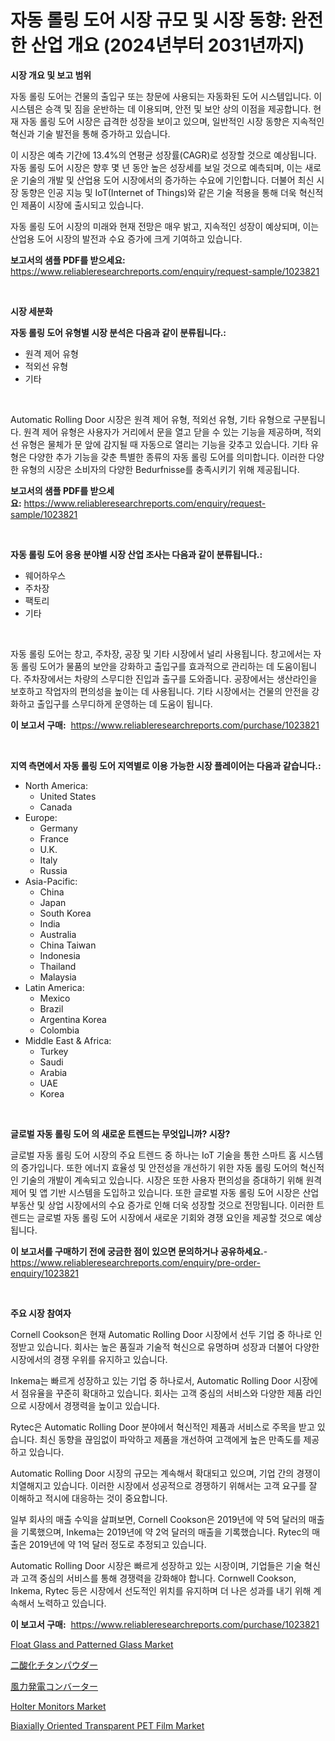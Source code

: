 <p><h1>자동 롤링 도어 시장 규모 및 시장 동향: 완전한 산업 개요 (2024년부터 2031년까지)</h1></p><p><strong>시장 개요 및 보고 범위</strong></p>
<p><p>자동 롤링 도어는 건물의 출입구 또는 창문에 사용되는 자동화된 도어 시스템입니다. 이 시스템은 승객 및 짐을 운반하는 데 이용되며, 안전 및 보안 상의 이점을 제공합니다. 현재 자동 롤링 도어 시장은 급격한 성장을 보이고 있으며, 일반적인 시장 동향은 지속적인 혁신과 기술 발전을 통해 증가하고 있습니다.</p><p>이 시장은 예측 기간에 13.4%의 연평균 성장률(CAGR)로 성장할 것으로 예상됩니다. 자동 롤링 도어 시장은 향후 몇 년 동안 높은 성장세를 보일 것으로 예측되며, 이는 새로운 기술의 개발 및 산업용 도어 시장에서의 증가하는 수요에 기인합니다. 더불어 최신 시장 동향은 인공 지능 및 IoT(Internet of Things)와 같은 기술 적용을 통해 더욱 혁신적인 제품이 시장에 출시되고 있습니다.</p><p>자동 롤링 도어 시장의 미래와 현재 전망은 매우 밝고, 지속적인 성장이 예상되며, 이는 산업용 도어 시장의 발전과 수요 증가에 크게 기여하고 있습니다.</p></p>
<p><strong>보고서의 샘플 PDF를 받으세요:</strong> <a href="https://www.reliableresearchreports.com/enquiry/request-sample/1023821">https://www.reliableresearchreports.com/enquiry/request-sample/1023821</a></p>
<p>&nbsp;</p>
<p><strong>시장 세분화</strong></p>
<p><strong>자동 롤링 도어 유형별 시장 분석은 다음과 같이 분류됩니다.:</strong></p>
<p><ul><li>원격 제어 유형</li><li>적외선 유형</li><li>기타</li></ul></p>
<p>&nbsp;</p>
<p><p>Automatic Rolling Door 시장은 원격 제어 유형, 적외선 유형, 기타 유형으로 구분됩니다. 원격 제어 유형은 사용자가 거리에서 문을 열고 닫을 수 있는 기능을 제공하며, 적외선 유형은 물체가 문 앞에 감지될 때 자동으로 열리는 기능을 갖추고 있습니다. 기타 유형은 다양한 추가 기능을 갖춘 특별한 종류의 자동 롤링 도어를 의미합니다. 이러한 다양한 유형의 시장은 소비자의 다양한 Bedurfnisse를 충족시키기 위해 제공됩니다.</p></p>
<p><strong>보고서의 샘플 PDF를 받으세요:</strong>&nbsp;<a href="https://www.reliableresearchreports.com/enquiry/request-sample/1023821">https://www.reliableresearchreports.com/enquiry/request-sample/1023821</a></p>
<p>&nbsp;</p>
<p><strong> 자동 롤링 도어 응용 분야별 시장 산업 조사는 다음과 같이 분류됩니다.:</strong></p>
<p><ul><li>웨어하우스</li><li>주차장</li><li>팩토리</li><li>기타</li></ul></p>
<p>&nbsp;</p>
<p><p>자동 롤링 도어는 창고, 주차장, 공장 및 기타 시장에서 널리 사용됩니다. 창고에서는 자동 롤링 도어가 물품의 보안을 강화하고 출입구를 효과적으로 관리하는 데 도움이됩니다. 주차장에서는 차량의 스무디한 진입과 출구를 도와줍니다. 공장에서는 생산라인을 보호하고 작업자의 편의성을 높이는 데 사용됩니다. 기타 시장에서는 건물의 안전을 강화하고 출입구를 스무디하게 운영하는 데 도움이 됩니다.</p></p>
<p><strong>이 보고서 구매:</strong>&nbsp; <a href="https://www.reliableresearchreports.com/purchase/1023821">https://www.reliableresearchreports.com/purchase/1023821</a></p>
<p>&nbsp;</p>
<p><strong>지역 측면에서 자동 롤링 도어 지역별로 이용 가능한 시장 플레이어는 다음과 같습니다.:</strong></p>
<p><ul>
    <li>
        North America:
        <ul>
            <li>United States</li>
            <li>Canada</li>
        </ul>
    </li>
    <li>
        Europe:
        <ul>
            <li>Germany</li>
            <li>France</li>
            <li>U.K.</li>
            <li>Italy</li>
            <li>Russia</li>
        </ul>
    </li>
    <li>
        Asia-Pacific:
        <ul>
            <li>China</li>
            <li>Japan</li>
            <li>South Korea</li>
            <li>India</li>
            <li>Australia</li>
            <li>China Taiwan</li>
            <li>Indonesia</li>
            <li>Thailand</li>
            <li>Malaysia</li>
        </ul>
    </li>
    <li>
        Latin America:
        <ul>
            <li>Mexico</li>
            <li>Brazil</li>
            <li>Argentina Korea</li>
            <li>Colombia</li>
        </ul>
    </li>
    <li>
        Middle East & Africa:
        <ul>
            <li>Turkey</li>
            <li>Saudi</li>
            <li>Arabia</li>
            <li>UAE</li>
            <li>Korea</li>
        </ul>
    </li>
    </ul></p>
<p>&nbsp;</p>
<p><strong>글로벌 자동 롤링 도어 의 새로운 트렌드는 무엇입니까? 시장?</strong></p>
<p><p>글로벌 자동 롤링 도어 시장의 주요 트렌드 중 하나는 IoT 기술을 통한 스마트 홈 시스템의 증가입니다. 또한 에너지 효율성 및 안전성을 개선하기 위한 자동 롤링 도어의 혁신적인 기술의 개발이 계속되고 있습니다. 시장은 또한 사용자 편의성을 증대하기 위해 원격 제어 및 앱 기반 시스템을 도입하고 있습니다. 또한 글로벌 자동 롤링 도어 시장은 산업 부동산 및 상업 시장에서의 수요 증가로 인해 더욱 성장할 것으로 전망됩니다. 이러한 트렌드는 글로벌 자동 롤링 도어 시장에서 새로운 기회와 경쟁 요인을 제공할 것으로 예상됩니다.</p></p>
<p><strong>이 보고서를 구매하기 전에 궁금한 점이 있으면 문의하거나 공유하세요.</strong>- <a href="https://www.reliableresearchreports.com/enquiry/pre-order-enquiry/1023821">https://www.reliableresearchreports.com/enquiry/pre-order-enquiry/1023821</a></p>
<p>&nbsp;</p>
<p><strong>주요 시장 참여자</strong></p>
<p><p>Cornell Cookson은 현재 Automatic Rolling Door 시장에서 선두 기업 중 하나로 인정받고 있습니다. 회사는 높은 품질과 기술적 혁신으로 유명하며 성장과 더불어 다양한 시장에서의 경쟁 우위를 유지하고 있습니다. </p><p>Inkema는 빠르게 성장하고 있는 기업 중 하나로서, Automatic Rolling Door 시장에서 점유율을 꾸준히 확대하고 있습니다. 회사는 고객 중심의 서비스와 다양한 제품 라인으로 시장에서 경쟁력을 높이고 있습니다.</p><p>Rytec은 Automatic Rolling Door 분야에서 혁신적인 제품과 서비스로 주목을 받고 있습니다. 최신 동향을 끊임없이 파악하고 제품을 개선하여 고객에게 높은 만족도를 제공하고 있습니다.</p><p>Automatic Rolling Door 시장의 규모는 계속해서 확대되고 있으며, 기업 간의 경쟁이 치열해지고 있습니다. 이러한 시장에서 성공적으로 경쟁하기 위해서는 고객 요구를 잘 이해하고 적시에 대응하는 것이 중요합니다.</p><p>일부 회사의 매출 수익을 살펴보면, Cornell Cookson은 2019년에 약 5억 달러의 매출을 기록했으며, Inkema는 2019년에 약 2억 달러의 매출을 기록했습니다. Rytec의 매출은 2019년에 약 1억 달러 정도로 추정되고 있습니다.</p><p>Automatic Rolling Door 시장은 빠르게 성장하고 있는 시장이며, 기업들은 기술 혁신과 고객 중심의 서비스를 통해 경쟁력을 강화해야 합니다. Cornwell Cookson, Inkema, Rytec 등은 시장에서 선도적인 위치를 유지하며 더 나은 성과를 내기 위해 계속해서 노력하고 있습니다.</p></p>
<p><strong>이 보고서 구매:</strong>&nbsp;&nbsp;<a href="https://www.reliableresearchreports.com/purchase/1023821">https://www.reliableresearchreports.com/purchase/1023821</a></p>
<p><p><a href="https://github.com/RickHolmes3/Market-Research-Report-List-3/blob/main/float-glass-and-patterned-glass-market.md">Float Glass and Patterned Glass Market</a></p><p><a href="https://github.com/zekaoe592392/Market-Research-Report-List-1/blob/main/3382635680.md">二酸化チタンパウダー</a></p><p><a href="https://github.com/cnnriuez22368/Market-Research-Report-List-1/blob/main/1239415681.md">風力発電コンバーター</a></p><p><a href="https://issuu.com/reportprime-2/docs/holter-monitors-market-size-2030.pptx">Holter Monitors Market</a></p><p><a href="https://boundless-drawbridge-702.notion.site/Biaxially-Oriented-Transparent-PET-Film-Market-Size-Global-Industry-Overview-Market-Segmentation-a-dd211f55c0384e6d8c0e2fb2f6999ad1">Biaxially Oriented Transparent PET Film Market</a></p></p>
